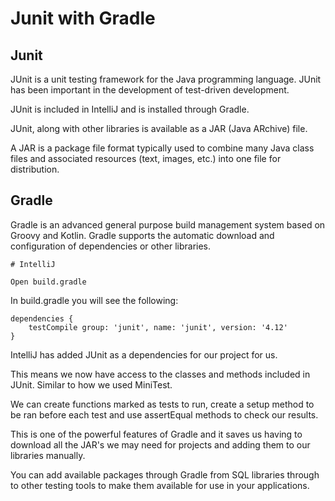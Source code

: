 # Junit with Gradle

## Junit

JUnit is a unit testing framework for the Java programming language. JUnit has been important in the development of test-driven development.

JUnit is included in IntelliJ and is installed through Gradle.

JUnit, along with other libraries is available as a JAR (Java ARchive) file.

A JAR  is a package file format typically used to combine many Java class files and associated resources (text, images, etc.) into one file for distribution.

## Gradle

Gradle is an advanced general purpose build management system based on Groovy and Kotlin. Gradle supports the automatic download and configuration of dependencies or other libraries.

```
# IntelliJ

Open build.gradle
```

In build.gradle you will see the following:

```
dependencies {
    testCompile group: 'junit', name: 'junit', version: '4.12'
}
```

IntelliJ has added JUnit as a dependencies for our project for us.

This means we now have access to the classes and methods included in JUnit. Similar to how we used MiniTest.

We can create functions marked as tests to run, create a setup method to be ran before each test and use assertEqual methods to check our results.  

This is one of the powerful features of Gradle and it saves us having to download all the JAR's we may need for projects and adding them to our libraries manually.

You can add available packages through Gradle from SQL libraries through to other testing tools to make them available for use in your applications. 
